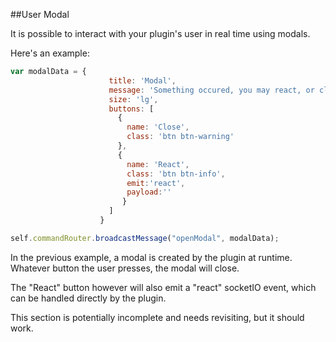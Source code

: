 ##User Modal

It is possible to interact with your plugin's user in real time using modals.

Here's an example:

```javascript
var modalData = {
                      title: 'Modal',
                      message: 'Something occured, you may react, or close this window',
                      size: 'lg',
                      buttons: [
                        {
                          name: 'Close',
                          class: 'btn btn-warning'
                        },
                        {
                          name: 'React',
                          class: 'btn btn-info',
                          emit:'react',
                          payload:''
                         }  
                      ]
                    }

self.commandRouter.broadcastMessage("openModal", modalData);
```

In the previous example, a modal is created by the plugin at runtime.
Whatever button the user presses, the modal will close.

The "React" button however will also emit a "react" socketIO event, which can be handled directly by the plugin.

This section is potentially incomplete and needs revisiting, but it should work.
